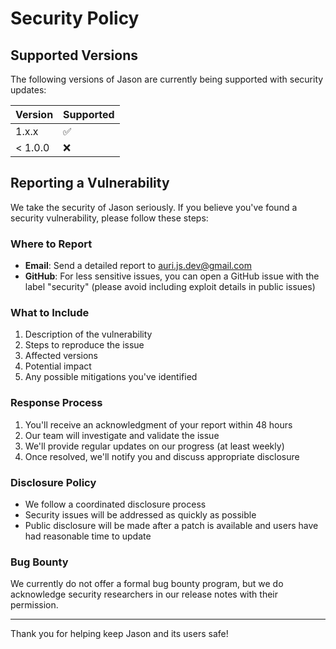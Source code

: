 # Security Policy

## Supported Versions

The following versions of Jason are currently being supported with security updates:

| Version | Supported          |
| ------- | ------------------ |
| 1.x.x   | :white_check_mark: |
| < 1.0.0 | :x:                |

## Reporting a Vulnerability

We take the security of Jason seriously. If you believe you've found a security vulnerability, please follow these steps:

### Where to Report

- **Email**: Send a detailed report to <auri.js.dev@gmail.com>
- **GitHub**: For less sensitive issues, you can open a GitHub issue with the label "security" (please avoid including exploit details in public issues)

### What to Include

1. Description of the vulnerability
2. Steps to reproduce the issue
3. Affected versions
4. Potential impact
5. Any possible mitigations you've identified

### Response Process

1. You'll receive an acknowledgment of your report within 48 hours
2. Our team will investigate and validate the issue
3. We'll provide regular updates on our progress (at least weekly)
4. Once resolved, we'll notify you and discuss appropriate disclosure

### Disclosure Policy

- We follow a coordinated disclosure process
- Security issues will be addressed as quickly as possible
- Public disclosure will be made after a patch is available and users have had reasonable time to update

### Bug Bounty

We currently do not offer a formal bug bounty program, but we do acknowledge security researchers in our release notes with their permission.

---

Thank you for helping keep Jason and its users safe!